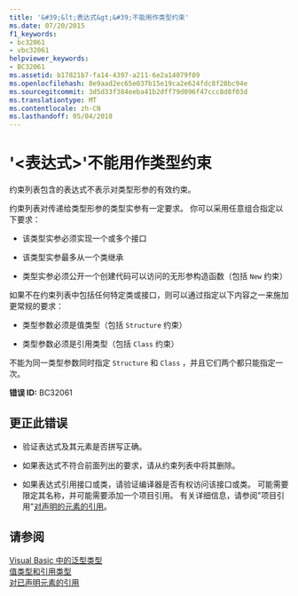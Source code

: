 ```yaml
---
title: '&#39;&lt;表达式&gt;&#39;不能用作类型约束'
ms.date: 07/20/2015
f1_keywords:
- bc32061
- vbc32061
helpviewer_keywords:
- BC32061
ms.assetid: b17821b7-fa14-4397-a211-6e2a14079f09
ms.openlocfilehash: 8e9aad2ec65e037b15e19ca2e624fdc8f28bc94e
ms.sourcegitcommit: 3d5d33f384eeba41b2dff79d096f47ccc8d8f03d
ms.translationtype: MT
ms.contentlocale: zh-CN
ms.lasthandoff: 05/04/2018
---
```

# <a name="39ltexpressiongt39-cannot-be-used-as-a-type-constraint"></a>&#39;&lt;表达式&gt;&#39;不能用作类型约束
约束列表包含的表达式不表示对类型形参的有效约束。  
  
 约束列表对传递给类型形参的类型实参有一定要求。 你可以采用任意组合指定以下要求：  
  
-   该类型实参必须实现一个或多个接口  
  
-   该类型实参最多从一个类继承  
  
-   类型实参必须公开一个创建代码可以访问的无形参构造函数（包括 `New` 约束）  
  
 如果不在约束列表中包括任何特定类或接口，则可以通过指定以下内容之一来施加更常规的要求：  
  
-   类型参数必须是值类型（包括 `Structure` 约束）  
  
-   类型参数必须是引用类型（包括 `Class` 约束）  
  
 不能为同一类型参数同时指定 `Structure` 和 `Class` ，并且它们两个都只能指定一次。  
  
 **错误 ID:** BC32061  
  
## <a name="to-correct-this-error"></a>更正此错误  
  
-   验证表达式及其元素是否拼写正确。  
  
-   如果表达式不符合前面列出的要求，请从约束列表中将其删除。  
  
-   如果表达式引用接口或类，请验证编译器是否有权访问该接口或类。 可能需要限定其名称，并可能需要添加一个项目引用。 有关详细信息，请参阅"项目引用"[对声明的元素的引用](../../../visual-basic/programming-guide/language-features/declared-elements/references-to-declared-elements.md)。  
  
## <a name="see-also"></a>请参阅  
 [Visual Basic 中的泛型类型](../../../visual-basic/programming-guide/language-features/data-types/generic-types.md)  
 [值类型和引用类型](../../../visual-basic/programming-guide/language-features/data-types/value-types-and-reference-types.md)  
 [对已声明元素的引用](../../../visual-basic/programming-guide/language-features/declared-elements/references-to-declared-elements.md)  
 
